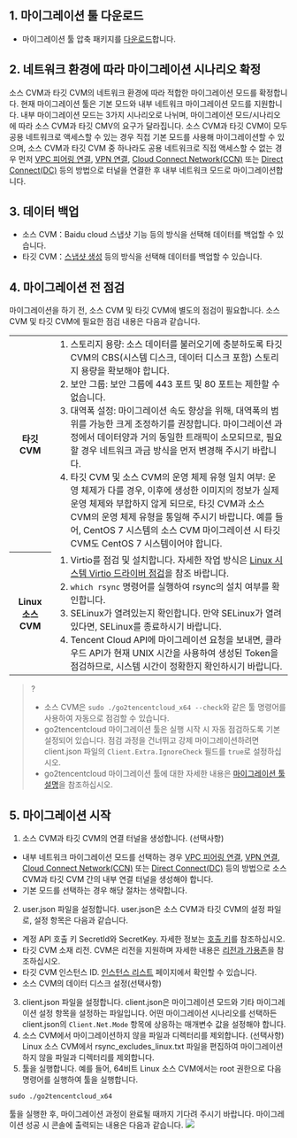 ## 1. 마이그레이션 툴 다운로드  
 - 마이그레이션 툴 압축 패키지를 [다운로드](https://go2tencentcloud-1251783334.cos.ap-guangzhou.myqcloud.com/latest/go2tencentcloud.zip)합니다.

## 2. 네트워크 환경에 따라 마이그레이션 시나리오 확정
소스 CVM과 타깃 CVM의 네트워크 환경에 따라 적합한 마이그레이션 모드를 확정합니다.
현재 마이그레이션 툴은 기본 모드와 내부 네트워크 마이그레이션 모드를 지원합니다. 내부 마이그레이션 모드는 3가지 시나리오로 나뉘며, 마이그레이션 모드/시나리오에 따라 소스 CVM과 타깃 CMV의 요구가 달라집니다. 소스 CVM과 타깃 CVM이 모두 공용 네트워크로 액세스할 수 있는 경우 직접 기본 모드를 사용해 마이그레이션할 수 있으며, 소스 CVM과 타깃 CVM 중 하나라도 공용 네트워크로 직접 액세스할 수 없는 경우 먼저 [VPC 피어링 연결](https://intl.cloud.tencent.com/document/product/553), [VPN 연결](https://intl.cloud.tencent.com/document/product/1037), [Cloud Connect Network(CCN)](https://intl.cloud.tencent.com/document/product/1003) 또는 [Direct Connect(DC)](https://intl.cloud.tencent.com/document/product/216) 등의 방법으로 터널을 연결한 후 내부 네트워크 모드로 마이그레이션합니다.

## 3. 데이터 백업
- 소스 CVM：Baidu cloud 스냅샷 기능 등의 방식을 선택해 데이터를 백업할 수 있습니다.
- 타깃 CVM：[스냅샷 생성](https://intl.cloud.tencent.com/document/product/362/5755) 등의 방식을 선택해 데이터를 백업할 수 있습니다.

## 4. 마이그레이션 전 점검
마이그레이션을 하기 전, 소스 CVM 및 타깃 CVM에 별도의 점검이 필요합니다. 소스 CVM 및 타깃 CVM에 필요한 점검 내용은 다음과 같습니다.
<table>
	<tr><th style="width: 15%;">타깃 CVM</th><td><ol  style="margin: 0;"><li>스토리지 용량: 소스 데이터를 불러오기에 충분하도록 타깃 CVM의 CBS(시스템 디스크, 데이터 디스크 포함) 스토리지 용량을 확보해야 합니다.</li><li>보안 그룹: 보안 그룹에 443 포트 및 80 포트는 제한할 수 없습니다.</li><li>대역폭 설정: 마이그레이션 속도 향상을 위해, 대역폭의 범위를 가능한 크게 조정하기를 권장합니다. 마이그레이션 과정에서 데이터양과 거의 동일한 트래픽이 소모되므로, 필요할 경우 네트워크 과금 방식을 먼저 변경해 주시기 바랍니다.</li><li>타깃 CVM 및 소스 CVM의 운영 체제 유형 일치 여부: 운영 체제가 다를 경우, 이후에 생성한 이미지의 정보가 실제 운영 체제와 부합하지 않게 되므로, 타깃 CVM과 소스 CVM의 운영 체제 유형을 통일해 주시기 바랍니다. 예를 들어, CentOS 7 시스템의 소스 CVM 마이그레이션 시 타깃 CVM도 CentOS 7 시스템이어야 합니다.</li></ol></td></tr>
	<tr><th>Linux 소스 CVM</th><td><ol  style="margin: 0;"><li>Virtio를 점검 및 설치합니다. 자세한 작업 방식은 <a href="https://intl.cloud.tencent.com/document/product/213/9929">Linux 시스템 Virtio 드라이버 점검</a>을 참조 바랍니다.</li><li><code>which rsync</code> 명령어를 실행하여 rsync의 설치 여부를 확인합니다. </li><li>SELinux가 열려있는지 확인합니다. 만약 SELinux가 열려있다면, SELinux를 종료하시기 바랍니다.</li><li>Tencent Cloud API에 마이그레이션 요청을 보내면, 클라우드 API가 현재 UNIX 시간을 사용하여 생성된 Token을 점검하므로, 시스템 시간이 정확한지 확인하시기 바랍니다.</li></ol></td></tr>
</table>

>? 
> - 소스 CVM은 `sudo ./go2tencentcloud_x64 --check`와 같은 툴 명령어를 사용하여 자동으로 점검할 수 있습니다.
> - go2tencentcloud 마이그레이션 툴은 실행 시작 시 자동 점검하도록 기본 설정되어 있습니다. 점검 과정을 건너뛰고 강제 마이그레이션하려면 client.json 파일의 `Client.Extra.IgnoreCheck` 필드를 `true`로 설정하십시오.
> - go2tencentcloud 마이그레이션 툴에 대한 자세한 내용은 [마이그레이션 툴 설명](https://intl.cloud.tencent.com/document/product/213/35640)을 참조하십시오.

## 5. 마이그레이션 시작

1. 소스 CVM과 타깃 CVM의 연결 터널을 생성합니다. (선택사항)
 - 내부 네트워크 마이그레이션 모드를 선택하는 경우 [VPC 피어링 연결](https://intl.cloud.tencent.com/document/product/553), [VPN 연결](https://intl.cloud.tencent.com/document/product/1037), [Cloud Connect Network(CCN)](https://intl.cloud.tencent.com/document/product/1003) 또는 [Direct Connect(DC)](https://intl.cloud.tencent.com/document/product/216) 등의 방법으로 소스 CVM과 타깃 CVM 간의 내부 연결 터널을 생성해야 합니다.
 - 기본 모드를 선택하는 경우 해당 절차는 생략합니다.
2. user.json 파일을 설정합니다.
user.json은 소스 CVM과 타깃 CVM의 설정 파일로, 설정 항목은 다음과 같습니다.
 - 계정 API 호출 키 SecretId와 SecretKey. 자세한 정보는 [호출 키](https://intl.cloud.tencent.com/document/product/598/32675)를 참조하십시오.
 - 타깃 CVM 소재 리전. CVM은 리전을 지원하며 자세한 내용은 [리전과 가용존](https://intl.cloud.tencent.com/document/product/213/6091)을 참조하십시오.
 - 타깃 CVM 인스턴스 ID. [인스턴스 리스트](https://console.cloud.tencent.com/cvm/instance/index?rid=1) 페이지에서 확인할 수 있습니다.
 - 소스 CVM의 데이터 디스크 설정(선택사항)  
3. client.json 파일을 설정합니다.
client.json은 마이그레이션 모드와 기타 마이그레이션 설정 항목을 설정하는 파일입니다. 어떤 마이그레이션 시나리오를 선택하든 client.json의 `Client.Net.Mode` 항목에 상응하는 매개변수 값을 설정해야 합니다.
4. 소스 CVM에서 마이그레이션하지 않을 파일과 디렉터리를 제외합니다. (선택사항)  
 Linux 소스 CVM에서 rsync\_excludes\_linux.txt 파일을 편집하여 마이그레이션하지 않을 파일과 디렉터리를 제외합니다.
5. 툴을 실행합니다.
예를 들어, 64비트 Linux 소스 CVM에서는 root 권한으로 다음 명령어를 실행하여 툴을 실행합니다.
```
sudo ./go2tencentcloud_x64
```
툴을 실행한 후, 마이그레이션 과정이 완료될 때까지 기다려 주시기 바랍니다.
마이그레이션 성공 시 콘솔에 출력되는 내용은 다음과 같습니다.
 ![](https://main.qcloudimg.com/raw/0b53a6ecdfe9180a11d81bdb6ef6ca74.png)
